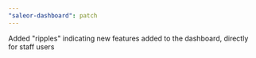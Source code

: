 ```yaml
---
"saleor-dashboard": patch
---
```


Added "ripples" indicating new features added to the dashboard, directly for staff users
